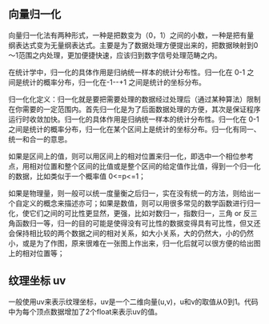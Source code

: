 ## 向量归一化
向量归一化法有两种形式，一种是把数变为（0，1）之间的小数，一种是把有量纲表达式变为无量纲表达式。主要是为了数据处理方便提出来的，把数据映射到0～1范围之内处理，更加便捷快速，应该归到数字信号处理范畴之内。

在统计学中，归一化的具体作用是归纳统一样本的统计分布性。归一化在 0-1 之间是统计的概率分布，归一化在-1--+1 之间是统计的坐标分布。

归一化化定义：归一化就是要把需要处理的数据经过处理后（通过某种算法）限制在你需要的一定范围内。首先归一化是为了后面数据处理的方便，其次是保证程序运行时收敛加快。归一化的具体作用是归纳统一样本的统计分布性。归一化在 0-1 之间是统计的概率分布，归一化在某个区间上是统计的坐标分布。归一化有同一、统一和合一的意思。

如果是区间上的值，则可以用区间上的相对位置来归一化，即选中一个相位参考点，用相对位置和整个区间的比值或是整个区间的给定值作比值，得到一个归一化的数据，比如类似于一个概率值 0<=p<=1；

如果是物理量，则一般可以统一度量衡之后归一，实在没有统一的方法，则给出一个自定义的概念来描述亦可；如果是数值，则可以用很多常见的数学函数进行归一化，使它们之间的可比性更显然，更强，比如对数归一，指数归一，三角 or 反三角函数归一等，归一的目的可能是使得没有可比性的数据变得具有可比性，但又还会保持相比较的两个数据之间的相对关系，如大小关系，大的仍然大，小的仍然小，或是为了作图，原来很难在一张图上作出来，归一化后就可以很方便的给出图上的相对位置等；


## 纹理坐标 uv
一般使用uv来表示纹理坐标，uv是一个二维向量(u,v)，u和v的取值从0到1。代码中为每个顶点数据增加了2个float来表示uv的值。